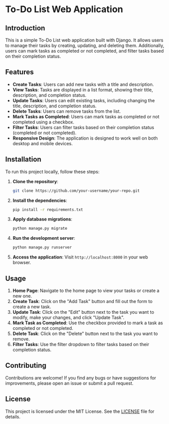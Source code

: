 # To-Do List Web Application

## Introduction
This is a simple To-Do List web application built with Django. It allows users to manage their tasks by creating, updating, and deleting them. Additionally, users can mark tasks as completed or not completed, and filter tasks based on their completion status.

## Features
- **Create Tasks**: Users can add new tasks with a title and description.
- **View Tasks**: Tasks are displayed in a list format, showing their title, description, and completion status.
- **Update Tasks**: Users can edit existing tasks, including changing the title, description, and completion status.
- **Delete Tasks**: Users can remove tasks from the list.
- **Mark Tasks as Completed**: Users can mark tasks as completed or not completed using a checkbox.
- **Filter Tasks**: Users can filter tasks based on their completion status (completed or not completed).
- **Responsive Design**: The application is designed to work well on both desktop and mobile devices.

## Installation
To run this project locally, follow these steps:

1. **Clone the repository**:
    ```bash
    git clone https://github.com/your-username/your-repo.git
    ```

2. **Install the dependencies**:
    ```bash
    pip install -r requirements.txt
    ```

3. **Apply database migrations**:
    ```bash
    python manage.py migrate
    ```

4. **Run the development server**:
    ```bash
    python manage.py runserver
    ```

5. **Access the application**:
    Visit `http://localhost:8000` in your web browser.

## Usage
1. **Home Page**: Navigate to the home page to view your tasks or create a new one.
2. **Create Task**: Click on the "Add Task" button and fill out the form to create a new task.
3. **Update Task**: Click on the "Edit" button next to the task you want to modify, make your changes, and click "Update Task".
4. **Mark Task as Completed**: Use the checkbox provided to mark a task as completed or not completed.
5. **Delete Task**: Click on the "Delete" button next to the task you want to remove.
6. **Filter Tasks**: Use the filter dropdown to filter tasks based on their completion status.

## Contributing
Contributions are welcome! If you find any bugs or have suggestions for improvements, please open an issue or submit a pull request.

## License
This project is licensed under the MIT License. See the [LICENSE](LICENSE) file for details.
